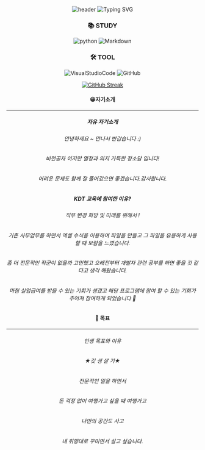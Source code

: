 

<!--
**sodamjeong/sodamjeong** is a ✨ _special_ ✨ repository because its `README.md` (this file) appears on your GitHub profile.

Here are some ideas to get you started:

- 🔭 I’m currently working on ...
- 🌱 I’m currently learning ...
- 👯 I’m looking to collaborate on ...
- 🤔 I’m looking for help with ...
- 💬 Ask me about ...
- 📫 How to reach me: ...
- 😄 Pronouns: ...
- ⚡ Fun fact: ...
-->
<div align=center> 
  
![header](https://capsule-render.vercel.app/api?type=soft&customColorList=0,2,2,5,30&height=70&section=header&text=✨Dami's%20Cording%20World✨&fontSize=35&animation=twinkling&fontColor=4C4C4C)
![Typing SVG](https://readme-typing-svg.demolab.com?font=Rubik+Bubbles&pause=1000&color=9199F7E4&center=true&width=435&lines=Hello.+I+am+DAMI+%3AD)
  
  
<div align=center><h3>📚 STUDY</h3></div>                                                    

<div align=center>
  
![python](https://img.shields.io/badge/Python-3776AB?style=flat-square&logo=Python&logoColor=black)
![Markdown](https://img.shields.io/badge/Markdown-000000?style=flat-square&logo=Markdown&logoColor=White)
  
  <div align=center><h3>🛠 TOOL</h3></div>                                                    

 ![VisualStudioCode](https://img.shields.io/badge/VisualStudioCode-007ACC?style=flat-square&logo=VisualStudioCode&logoColor=White)
 ![GitHub](https://img.shields.io/badge/GitHub-181717?style=flat-square&logo=GitHub&logoColor=White)
  
  

  [![GitHub Streak](https://streak-stats.demolab.com?user=sodamjeong&theme=nightowl&hide_border=true)](https://git.io/streak-stats)
  
  #### 😀자기소개

---

##### 자유 자기소개
 ###### 안녕하세요 ~ 만나서 반갑습니다 :)
 
  
  ###### 비전공자 이지만 열정과 의지 가득한 정소담 입니다! 

  
 ###### 어려운 문제도 함께 잘 풀어갔으면 좋겠습니다.감사합니다.

##### KDT 교육에 참여한 이유?

###### 직무 변경 희망 및 미래를 위해서 !
###### 기존 사무업무를 하면서 엑셀 수식을 이용하여 파일을 만들고 그 파일을 유용하게 사용할 때 보람을 느꼈습니다.

###### 좀 더 전문적인 직군이 없을까 고민했고 오래전부터 개발자 관련 공부를 하면 좋을 것 같다고 생각 해왔습니다.

###### 마침 실업급여를 받을 수 있는 기회가 생겼고 해당 프로그램에 참여 할 수 있는 기회가 주어져 참여하게 되었습니다 🙂

#### 🎯 목표

---

###### 인생 목표와 이유

###### ★갓 생 살 기★

###### 전문적인 일을 하면서 

###### 돈 걱정 없이 여행가고 싶을 때 여행가고

###### 나만의 공간도 사고

###### 내 취향대로 꾸미면서 살고 싶습니다.
